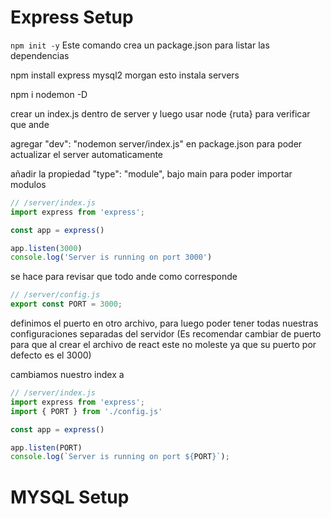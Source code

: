 # Express Setup

`npm init -y` 
Este comando  crea un package.json para listar las dependencias

npm install express mysql2 morgan
esto instala servers

npm i nodemon -D

crear un index.js dentro de server y luego usar node {ruta} para verificar que ande

agregar "dev": "nodemon server/index.js" en package.json para poder actualizar el server automaticamente

añadir la propiedad "type": "module", bajo main para poder importar modulos


```javascript
// /server/index.js
import express from 'express';

const app = express()

app.listen(3000)
console.log('Server is running on port 3000')
```
se hace para revisar que todo ande como corresponde

```javascript
// /server/config.js
export const PORT = 3000;
```
definimos el puerto en otro archivo, para luego poder tener todas nuestras configuraciones separadas del servidor (Es recomendar cambiar de puerto para que al crear el archivo de react este no moleste ya que su puerto por defecto es el 3000)

cambiamos nuestro index a 
```javascript
// /server/index.js
import express from 'express';
import { PORT } from './config.js'

const app = express()

app.listen(PORT)
console.log(`Server is running on port ${PORT}`);
```
# MYSQL Setup